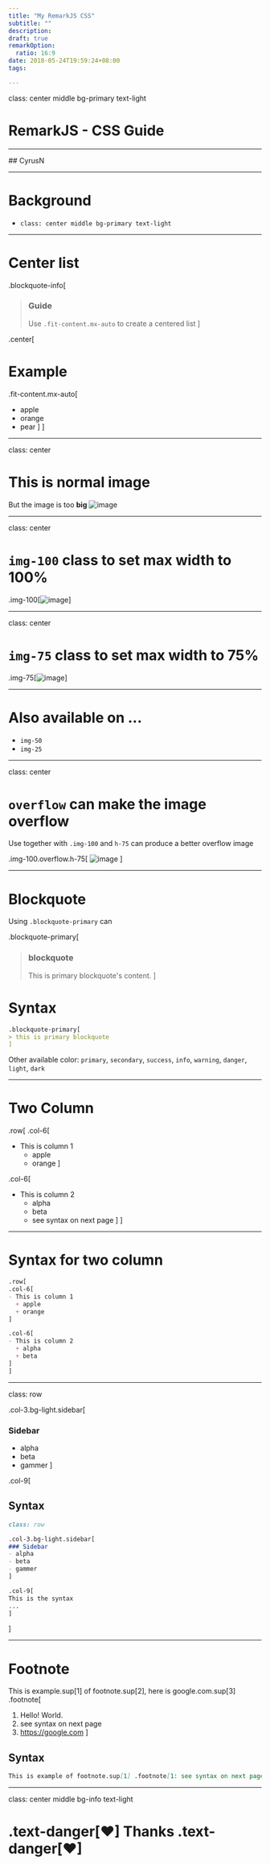 ```yaml
---
title: "My RemarkJS CSS"
subtitle: ""
description:
draft: true
remarkOption: 
  ratio: 16:9
date: 2018-05-24T19:59:24+08:00
tags:

---
```

class: center middle bg-primary text-light
# RemarkJS - CSS Guide
<hr class="bg-light">
## CyrusN

---
# Background

- `class: center middle bg-primary text-light` 

---
# Center list
.blockquote-info[
> ### Guide
> Use `.fit-content.mx-auto` to create a centered list
]

.center[
# Example
.fit-content.mx-auto[
- apple
- orange
- pear
]
]


---
class: center
# This is normal image
But the image is too **big**
![image][@1]

---
class: center

# `img-100` class to set max width to 100%
.img-100[![image][@1]]

---
class: center

# `img-75` class to set max width to 75%
.img-75[![image][@1]]

---
# Also available on ...
- `img-50`
- `img-25`

---
class: center

# `overflow` can make the image overflow

Use together with `.img-100` and `h-75` can produce a better overflow image

.img-100.overflow.h-75[
![image][@1]
]

---
# Blockquote

Using `.blockquote-primary` can  

.blockquote-primary[
> ### blockquote
> This is primary blockquote's content.
]

# Syntax
``` md
.blockquote-primary[
> this is primary blockquote
]
```

Other available color: `primary`, `secondary`, `success`, `info`, `warning`, `danger`, `light`, `dark`

---
# Two Column
.row[
.col-6[
- This is column 1
  + apple
  + orange
]

.col-6[
- This is column 2
  + alpha
  + beta
  + see syntax on next page
]
]
---
# Syntax for two column
``` md
.row[
.col-6[
- This is column 1
  + apple
  + orange
]

.col-6[
- This is column 2
  + alpha
  + beta
]
]
```

---
class: row

.col-3.bg-light.sidebar[
### Sidebar
- alpha
- beta
- gammer
]

.col-9[
## Syntax 

```md
class: row

.col-3.bg-light.sidebar[
### Sidebar
- alpha
- beta
- gammer
]

.col-9[
This is the syntax 
...
]
```
]

---
# Footnote

This is example.sup[1] of footnote.sup[2], here is google.com.sup[3]
.footnote[
1. Hello! World.
2. see syntax on next page
3. https://google.com
]

## Syntax
``` md
This is example of footnote.sup[1] .footnote[1: see syntax on next page]
```
 
---
class: center middle bg-info text-light

# .text-danger[♥] Thanks .text-danger[♥]

<!-- reference links -->

[@1]: https://www.globallandscapesforum.org/wp-content/uploads/2017/11/situgunung-flipped-1600.jpg
